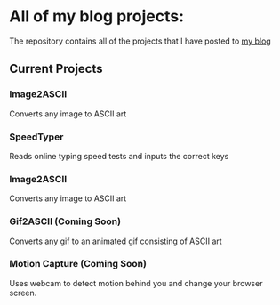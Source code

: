 # All of my blog projects:
The repository contains all of the projects that I have posted to [my blog]( https://nicholsandsense.net )

## Current Projects

### Image2ASCII
Converts any image to ASCII art

### SpeedTyper
Reads online typing speed tests and inputs the correct keys

### Image2ASCII
Converts any image to ASCII art

### Gif2ASCII (Coming Soon)
Converts any gif to an animated gif consisting of ASCII art

### Motion Capture (Coming Soon)
Uses webcam to detect motion behind you and change your browser screen.



